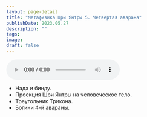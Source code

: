 ```yaml
---
layout: page-detail
title: "Метафизика Шри Янтры 5. Четвертая аварана"
publishDate: 2023.05.27
description: ""
tags:
image:
draft: false
---
```


<audio title="2023.05.27 - Метафизика Шри Янтры 5. Четвертая аварана.mp3" src="/upload/iblock/2c2/2c2f080cd75ecc9351d2daa8de93b5a9.mp3" controls=""></audio>

* Нада и бинду.
* Проекция Шри Янтры на человеческое тело.
* Треугольник Трикона.
* Богини 4-й авараны.

  
